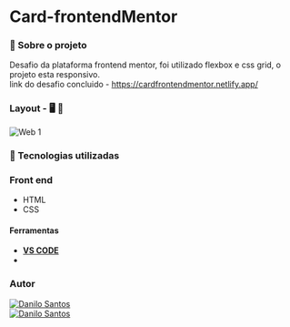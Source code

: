 
# Card-frontendMentor


###  :open_book:  Sobre o projeto

  Desafio da plataforma frontend mentor, foi utilizado flexbox e css grid, o projeto esta responsivo.<br>
  link do desafio concluido - https://cardfrontendmentor.netlify.app/


### Layout - :desktop_computer: :iphone:

![Web 1](https://github.com/daniloadscavalcante/assets/blob/master/new-card.gif)



### 🚀 Tecnologias utilizadas

### Front end
- HTML 
- CSS

#### Ferramentas
- [**VS CODE**]()
- 
### Autor
<a href="https://www.linkedin.com/in/daniloadscavalcante/">
  <img alt="Danilo Santos" src="https://img.shields.io/badge/-Danilo Santos-blue?style=flat&logo=Linkedin&logoColor=bluee" />
</a>
<br>
<a href="https://daniloadscavalcante.netlify.app/">
  <img alt="Danilo Santos" src="https://img.shields.io/badge/Show-Portf%C3%B3lio-%238880FE" />
</a>


